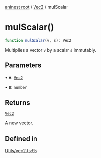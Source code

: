 [aninest root](../../index.md) / [Vec2](../index.md) / mulScalar

# mulScalar()

```ts
function mulScalar(v, s): Vec2
```

Multiplies a vector `v` by a scalar `s` immutably.

## Parameters

• **v**: [`Vec2`](../type-aliases/Vec2.md)

• **s**: `number`

## Returns

[`Vec2`](../type-aliases/Vec2.md)

A new vector.

## Defined in

[Utils/vec2.ts:95](https://github.com/zphrs/aninest/blob/638398f3759b1c9c8747db3d93d805b9d84d9bf5/core/src/Utils/vec2.ts#L95)
